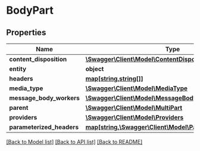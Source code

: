 # BodyPart

## Properties
Name | Type | Description | Notes
------------ | ------------- | ------------- | -------------
**content_disposition** | [**\Swagger\Client\Model\ContentDisposition**](ContentDisposition.md) |  | [optional] 
**entity** | **object** |  | [optional] 
**headers** | [**map[string,string[]]**](array.md) |  | [optional] 
**media_type** | [**\Swagger\Client\Model\MediaType**](MediaType.md) |  | [optional] 
**message_body_workers** | [**\Swagger\Client\Model\MessageBodyWorkers**](MessageBodyWorkers.md) |  | [optional] 
**parent** | [**\Swagger\Client\Model\MultiPart**](MultiPart.md) |  | [optional] 
**providers** | [**\Swagger\Client\Model\Providers**](Providers.md) |  | [optional] 
**parameterized_headers** | [**map[string,\Swagger\Client\Model\ParameterizedHeader[]]**](array.md) |  | [optional] 

[[Back to Model list]](../README.md#documentation-for-models) [[Back to API list]](../README.md#documentation-for-api-endpoints) [[Back to README]](../README.md)


